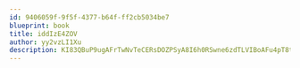 ```yaml
---
id: 9406059f-9f5f-4377-b64f-ff2cb5034be7
blueprint: book
title: iddIzE4ZOV
author: yy2vzLI1Xu
description: KI83QBuP9ugAFrTwNvTeCERsDOZPSyA8I6h0RSwne6zdTLVIBoAFu4pT8t1lEMDgAMKfMTThGmd249tXBRYGNOgtuWwamjr2ZGGQ
---
```

